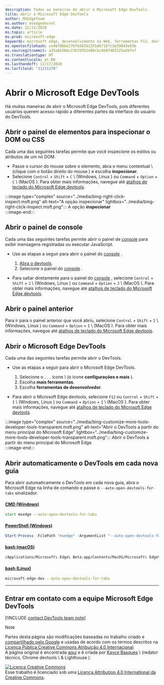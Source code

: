 ```yaml
---
description: Todas as maneiras de abrir o Microsoft Edge DevTools.
title: Abrir o Microsoft Edge DevTools
author: MSEdgeTeam
ms.author: msedgedevrel
ms.date: 12/11/2020
ms.topic: article
ms.prod: microsoft-edge
keywords: microsoft edge, desenvolvimento na Web, ferramentas F12, devtools
ms.openlocfilehash: ce46f08be176fb58161355d67167c3e39043e83b
ms.sourcegitcommit: a35a6b5bbc21b7df61d08cbc6b074b5325ad4fef
ms.translationtype: MT
ms.contentlocale: pt-BR
ms.lasthandoff: 12/17/2020
ms.locfileid: "11231270"
---
```

<!-- Copyright Kayce Basques 

   Licensed under the Apache License, Version 2.0 (the "License");
   you may not use this file except in compliance with the License.
   You may obtain a copy of the License at

       https://www.apache.org/licenses/LICENSE-2.0

   Unless required by applicable law or agreed to in writing, software
   distributed under the License is distributed on an "AS IS" BASIS,
   WITHOUT WARRANTIES OR CONDITIONS OF ANY KIND, either express or implied.
   See the License for the specific language governing permissions and
   limitations under the License. -->

# Abrir o Microsoft Edge DevTools  

Há muitas maneiras de abrir o Microsoft Edge DevTools, pois diferentes usuários querem acesso rápido a diferentes partes da interface do usuário do DevTools.  

## Abrir o painel de elementos para inspecionar o DOM ou CSS  

Cada uma das seguintes tarefas permite que você inspecione os estilos ou atributos de um nó DOM.

*   Passe o cursor do mouse sobre o elemento, abra o menu contextual \ (clique com o botão direito do mouse \) e escolha **inspecionar**.  
*   Selecione `Control` + `Shift` + `C` \ (Windows, Linux \) ou `Command` + `Option` + `C` \ (MacOS \).  Para obter mais informações, navegue até [atalhos de teclado do Microsoft Edge devtools][DevToolsShortcuts].  

:::image type="complex" source="../media/bing-right-click-inspect.msft.png" alt-text="A opção inspecionar" lightbox="../media/bing-right-click-inspect.msft.png":::
   A opção **inspecionar**  
:::image-end:::  

<!--Navigate to [Get Started With Viewing And Changing CSS][GetStartedCSS].  -->  

## Abrir o painel de console  

Cada uma das seguintes tarefas permite abrir o painel de [console][DevToolsConsoleIndex] para exibir mensagens registradas ou executar JavaScript.  

*   Use as etapas a seguir para abrir o painel do [console][DevToolsConsoleIndex] .  
    
    1.  [Abra o devtools](#open-microsoft-edge-devtools).  
    1.  Selecione o painel do [console][DevToolsConsoleIndex] .  

*   Para saltar diretamente para o painel do [console][DevToolsConsoleIndex] , selecione `Control` + `Shift` + `J` \ (Windows, Linux \) ou `Command` + `Option` + `J` \ (MacOS \).  Para obter mais informações, navegue até [atalhos de teclado do Microsoft Edge devtools][DevToolsShortcuts].  

<!--See [Get Started With The Console][ConsoleGetStarted].  -->

## Abrir o painel anterior  

Para ir para o painel anterior que você abriu, selecione `Control` + `Shift` + `I` \ (Windows, Linux \) ou `Command` + `Option` + `I` \ (MacOS \).  Para obter mais informações, navegue até [atalhos de teclado do Microsoft Edge devtools][DevToolsShortcuts].  

## Abrir o Microsoft Edge DevTools  

Cada uma das seguintes tarefas permite abrir o DevTools.  

*   Use as etapas a seguir para abrir o Microsoft Edge DevTools.  
    
    1.  Selecione o  `...` ícone \ (o ícone **configurações e mais** ).  
    1.  Escolha **mais ferramentas**.  
    1.  Escolha **ferramentas de desenvolvedor**.  
    
*   Para abrir o Microsoft Edge devtools, selecione `F12` ou `Control` + `Shift` + `I` \ (Windows, Linux \) ou `Command` + `Option` + `I` \ (MacOS \).  Para obter mais informações, navegue até [atalhos de teclado do Microsoft Edge devtools][DevToolsShortcuts].  

:::image type="complex" source="../media/bing-customize-more-tools-developer-tools-transparent.msft.png" alt-text="Abrir o DevTools a partir do menu principal do Microsoft Edge" lightbox="../media/bing-customize-more-tools-developer-tools-transparent.msft.png":::
   Abrir o DevTools a partir do menu principal do Microsoft Edge  
:::image-end:::  

## Abrir automaticamente o DevTools em cada nova guia  

Para abrir automaticamente o DevTools em cada nova guia, abra o Microsoft Edge na linha de comando e passe o `--auto-open-devtools-for-tabs` sinalizador.  

#### [CMD (Windows)](#tab/cmd-Windows/)  

<a id="auto-open-devtools-command-line"></a>  

```cmd
start msedge --auto-open-devtools-for-tabs
```  

#### [PowerShell (Windows)](#tab/powershell-Windows/)  

<a id="auto-open-devtools-command-line"></a>  

```powershell
Start-Process -FilePath "msedge" -ArgumentList "--auto-open-devtools-for-tabs"
```  

#### [bash (macOS)](#tab/bash-macos/)  

<a id="auto-open-devtools-command-line"></a>  

```bash
/Applications/Microsoft\ Edge\ Beta.app/Contents/MacOS/Microsoft\ Edge\ Beta --auto-open-devtools-for-tabs
```  

#### [bash (Linux)](#tab/bash-linux/)  

<a id="auto-open-devtools-command-line"></a>  

```bash
microsoft-edge-dev --auto-open-devtools-for-tabs
```  

* * *  

## Entrar em contato com a equipe Microsoft Edge DevTools  

[!INCLUDE [contact DevTools team note](../includes/contact-devtools-team-note.md)]  

<!-- links -->  

[DevToolsConsoleIndex]: ../console/index.md "Visão geral do console | Microsoft Docs"  
[DevtoolsShortcuts]: ../shortcuts/index.md "Atalhos de teclado do Microsoft Edge DevTools-documentos da Microsoft"  

<!--[ConsoleGetStarted]: /microsoft-edge/devtools-guide-chromium/console/get-started ""  -->  
<!--[GetStartedCSS]: /microsoft-edge/devtools-guide-chromium/css "CSS"  -->

> [!NOTE]
> Partes desta página são modificações baseadas no trabalho criado e [compartilhado pelo Google][GoogleSitePolicies] e usadas de acordo com os termos descritos na [Licença Pública Creative Commons Atribuição 4.0 Internacional][CCA4IL].  
> A página original é encontrada [aqui](https://developers.google.com/web/tools/chrome-devtools/open) e é criada por [Kayce Basques][KayceBasques] \ (redator técnico, Chrome devtools \ & Lighthouse \).  

[![Licença Creative Commons][CCby4Image]][CCA4IL]  
Esse trabalho é licenciado sob uma [Licença Attribution 4.0 International da Creative Commons][CCA4IL].  

[CCA4IL]: https://creativecommons.org/licenses/by/4.0  
[CCby4Image]: https://i.creativecommons.org/l/by/4.0/88x31.png  
[GoogleSitePolicies]: https://developers.google.com/terms/site-policies  
[KayceBasques]: https://developers.google.com/web/resources/contributors/kaycebasques  
